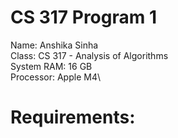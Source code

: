 # CS 317 Program 1
Name: Anshika Sinha\
Class: CS 317 - Analysis of Algorithms\
System RAM: 16 GB\
Processor: Apple M4\

# Requirements: 